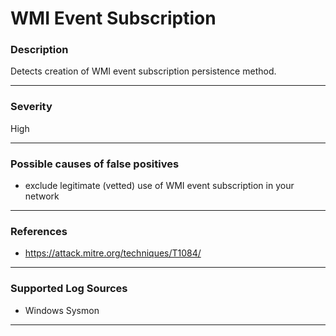 # WMI Event Subscription
### Description

Detects creation of WMI event subscription persistence method.

-------------------
### Severity

High

-------------------
<!---
### Detailed Information

- Why is this alert triggered?
- What are the typical causes that generate this alert? (e.g. port scans, unusual file access activity, etc...)
- Which corroborating information should be looked up?
- Any supporting queries to get more information?
- Any supporting visualizations to get more information?

-------------------
--->
### Possible causes of false positives

- exclude legitimate (vetted) use of WMI event subscription in your network

-------------------
### References

- https://attack.mitre.org/techniques/T1084/

-------------------
### Supported Log Sources

- Windows Sysmon

-------------------
